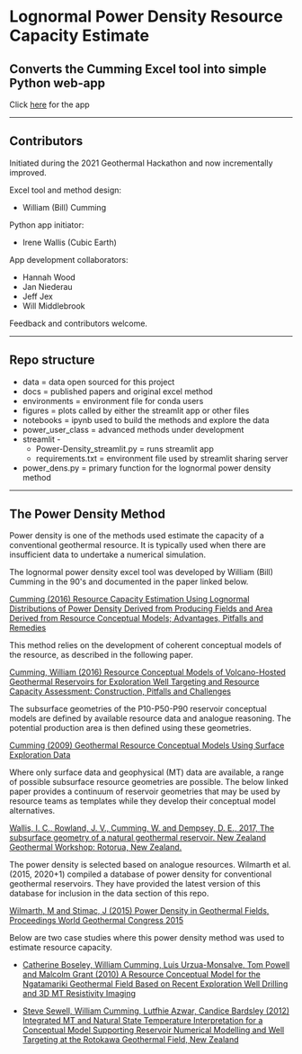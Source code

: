 # Lognormal Power Density Resource Capacity Estimate 
## Converts the Cumming Excel tool into simple Python web-app

Click [here](https://share.streamlit.io/geothermal-resource-capacity/power-density/main/streamlit/Power-Density_streamlit.py) for the app

---

## Contributors

Initiated during the 2021 Geothermal Hackathon and now incrementally improved.

Excel tool and method design: 
- William (Bill) Cumming 

Python app initiator: 
- Irene Wallis (Cubic Earth)

App development collaborators: 
- Hannah Wood
- Jan Niederau 
- Jeff Jex
- Will Middlebrook

Feedback and contributors welcome.

---

## Repo structure
- data = data open sourced for this project
- docs = published papers and original excel method
- environments = environment file for conda users
- figures = plots called by either the streamlit app or other files
- notebooks = ipynb used to build the methods and explore the data
- power_user_class = advanced methods under development
- streamlit -
  - Power-Density_streamlit.py = runs streamlit app
  - requirements.txt = environment file used by streamlit sharing server
- power_dens.py = primary function for the lognormal power density method

---
## The Power Density Method

Power density is one of the methods used estimate the capacity of a conventional geothermal resource. It is typically used when there are insufficient data to undertake a numerical simulation. 

The lognormal power density excel tool was developed by William (Bill) Cumming in the 90's and documented in the paper linked below.

[Cumming (2016) Resource Capacity Estimation Using Lognormal Distributions of Power Density Derived from Producing Fields and Area Derived from Resource Conceptual Models; Advantages, Pitfalls and Remedies](https://pangea.stanford.edu/ERE/pdf/IGAstandard/SGW/2016/Cumming.pdf)

This method relies on the development of coherent conceptual models of the resource, as described in the following paper. 

[Cumming, William (2016) Resource Conceptual Models of Volcano-Hosted Geothermal Reservoirs for Exploration Well Targeting and Resource Capacity Assessment: Construction, Pitfalls and Challenges](https://publications.mygeoenergynow.org/grc/1032377.pdf)

The subsurface geometries of the P10-P50-P90 reservoir conceptual models are defined by available resource data and analogue reasoning. The potential production area is then defined using these geometries.  

[Cumming (2009) Geothermal Resource Conceptual Models Using Surface Exploration Data](https://pangea.stanford.edu/ERE/pdf/IGAstandard/SGW/2009/cumming.pdf)

Where only surface data and geophysical (MT) data are available, a range of possible subsurface resource geometries are possible. The below linked paper provides a continuum of reservoir geometries that may be used by resource teams as templates while they develop their conceptual model alternatives. 

[Wallis, I. C., Rowland, J. V., Cumming, W. and Dempsey, D. E., 2017, The subsurface geometry of a natural geothermal reservoir. New Zealand Geothermal Workshop: Rotorua, New Zealand.](https://www.geothermal-energy.org/pdf/IGAstandard/NZGW/2017/111_Wallis-Final_.pdf)

The power density is selected based on analogue resources. Wilmarth et al. (2015, 2020+1) compiled a database of power density for conventional geothermal reservoirs. They have provided the latest version of this database for inclusion in the data section of this repo.

[Wilmarth, M and Stimac, J (2015) Power Density in Geothermal Fields, Proceedings World Geothermal Congress 2015](https://www.geothermal-energy.org/pdf/IGAstandard/WGC/2015/16020.pdf)

Below are two case studies where this power density method was used to estimate resource capacity. 

- [Catherine Boseley, William Cumming, Luis Urzua-Monsalve, Tom Powell and Malcolm Grant (2010) A Resource Conceptual Model for the Ngatamariki Geothermal Field Based on Recent Exploration Well Drilling and 3D MT Resistivity Imaging](https://www.geothermal-energy.org/pdf/IGAstandard/WGC/2010/1146.pdf)

- [Steve Sewell, William Cumming, Lutfhie Azwar, Candice Bardsley (2012) Integrated MT and Natural State Temperature Interpretation for a Conceptual Model Supporting Reservoir Numerical Modelling and Well Targeting at the Rotokawa Geothermal Field, New Zealand](https://pangea.stanford.edu/ERE/pdf/IGAstandard/SGW/2012/Sewell.pdf)
